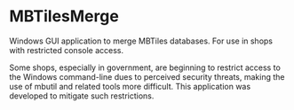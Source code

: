 MBTilesMerge
============

Windows GUI application to merge MBTiles databases. For use in shops with restricted console access.

Some shops, especially in government, are beginning to restrict access to the Windows command-line dues to perceived security threats, making the use of mbutil and related tools more difficult. This application was developed to mitigate such restrictions.
